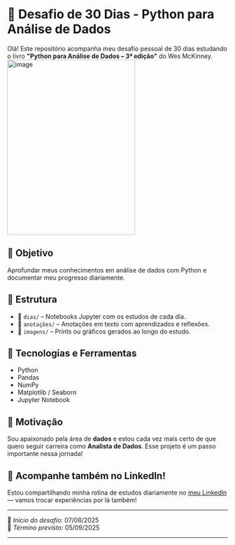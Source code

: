 # 📘 Desafio de 30 Dias - Python para Análise de Dados

Olá! Este repositório acompanha meu desafio pessoal de 30 dias estudando o livro **"Python para Análise de Dados – 3ª edição"** do Wes McKinney.
<img width="292" height="400" alt="image" src="https://github.com/user-attachments/assets/0faaea6d-86ee-4985-89bd-9844b00c098e" />


## 🎯 Objetivo
Aprofundar meus conhecimentos em análise de dados com Python e documentar meu progresso diariamente.

## 📅 Estrutura

- 📁 `dias/` – Notebooks Jupyter com os estudos de cada dia.
- 📁 `anotações/` – Anotações em texto com aprendizados e reflexões.
- 📁 `imagens/` – Prints ou gráficos gerados ao longo do estudo.

## 🚀 Tecnologias e Ferramentas

- Python
- Pandas
- NumPy
- Matplotlib / Seaborn
- Jupyter Notebook

## 📌 Motivação

Sou apaixonado pela área de **dados** e estou cada vez mais certo de que quero seguir carreira como **Analista de Dados**. Esse projeto é um passo importante nessa jornada!

## 📲 Acompanhe também no LinkedIn!

Estou compartilhando minha rotina de estudos diariamente no [meu LinkedIn](https://www.linkedin.com/in/samuel-martins-de-albuquerque-378006293/) — vamos trocar experiências por lá também!

---

📍 *Início do desafio:* 07/08/2025  
📍 *Término previsto:* 05/09/2025

---

